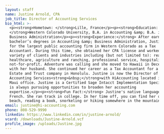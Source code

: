 ```yaml
---
layout: staff
name: Justine Arnold, CPA
job_title: Director of Accounting Services
bio_html: >-
  <p><strong>Hometown: </strong>Lille, France</p><p><strong>Education:
  </strong>Western Colorado University, B.A. in Accounting &amp; B.A. in
  Business Administration</p><p><strong>Experience:</strong> After earning her
  bachelor’s degrees in Accounting &amp; Business Administration, Justine worked
  for the largest public accounting firm in Western Colorado as a Tax
  Accountant. During this time, she obtained her CPA license and worked with a
  variety of clients and industries including (but not limited to): real estate,
  healthcare, agriculture and ranching, professional service, hospitality and
  not-for-profit. Adventure was calling and she moved to Hawaii in December 2019
  with her husband. She continued her career as a Tax Accountant for a small
  Estate and Trust company in Honolulu. Justine is now the Director of
  Accounting Services<strong>&nbsp;</strong>with HiAccounting located in our
  Maui office. Justine is a Certified Sage Intacct Implementation Specialist and
  is always pursuing opportunities to broaden her accounting
  expertise.</p><p><strong>Fun Fact:</strong> Justine's native language is
  French. She ran track in college. In her time off, you can find her on the
  beach, reading a book, snorkeling or hiking somewhere in the mountains.</p>
email: justine@hi-accounting.com
phone: 808-529-9990
linkedin: https://www.linkedin.com/in/justine-arnold/
vcard: /downloads/Justine-Arnold.vcf
profile_image: /uploads/Justine.jpg
---
```

